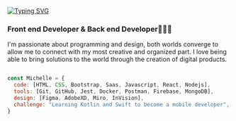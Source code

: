 
[![Typing SVG](https://readme-typing-svg.demolab.com?font=Fira+Code&pause=1000&color=7DF756&random=false&width=435&lines=Hi%2C++I%C2%B4m+Andres+Santana%2C+Welcome)](https://git.io/typing-svg)
### Front end Developer & Back end Developer👩🏻‍💻
I'm passionate about programming and design, both worlds converge to allow me to connect with my most creative and organized part. I love being able to bring solutions to the world through the creation of digital products. 

```js

const Michelle = {
  code: [HTML, CSS, Bootstrap, Saas, Javascript, React, Nodejs],
  tools: [Git, GitHub, Jest, Docker, Postman, Firebase, MongoDB],
  design: [Figma, AdobeXD, Miro, InVision],
  challenge: "Learning Kotlin and Swift to become a mobile developer",
}
```





